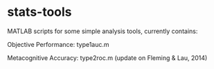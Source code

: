 # stats-tools
MATLAB scripts for some simple analysis tools, currently contains:

Objective Performance: 
type1auc.m

Metacognitive Accuracy: 
type2roc.m (update on Fleming & Lau, 2014)
